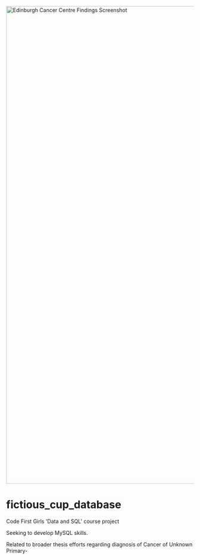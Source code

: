 <img width="1280" alt="Edinburgh Cancer Centre Findings Screenshot" src="https://user-images.githubusercontent.com/93144976/144425550-efd591db-502a-449d-ae43-e5cc779e575b.png">

# fictious_cup_database
Code First Girls 'Data and SQL' course project


Seeking to develop MySQL skills.

Related to broader thesis efforts regarding diagnosis of Cancer of Unknown Primary-
